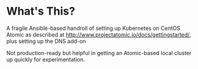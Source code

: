 # What's This?

A fragile Ansible-based handroll of setting up Kubernetes on CentOS Atomic as described at http://www.projectatomic.io/docs/gettingstarted/, plus setting up the DNS add-on

Not production-ready but helpful in getting an Atomic-based local cluster up quickly for experimentation.
